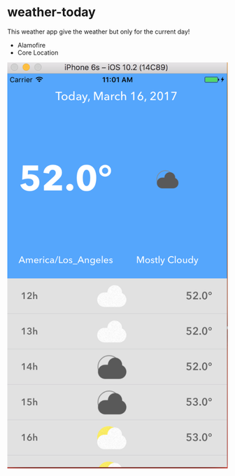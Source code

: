 # weather-today
This weather app give the weather but only for the current day!

- Alamofire
- Core Location


![Weather Today](https://github.com/Ru0f3ng/weather-today/blob/master/weather-today-ss.png)
